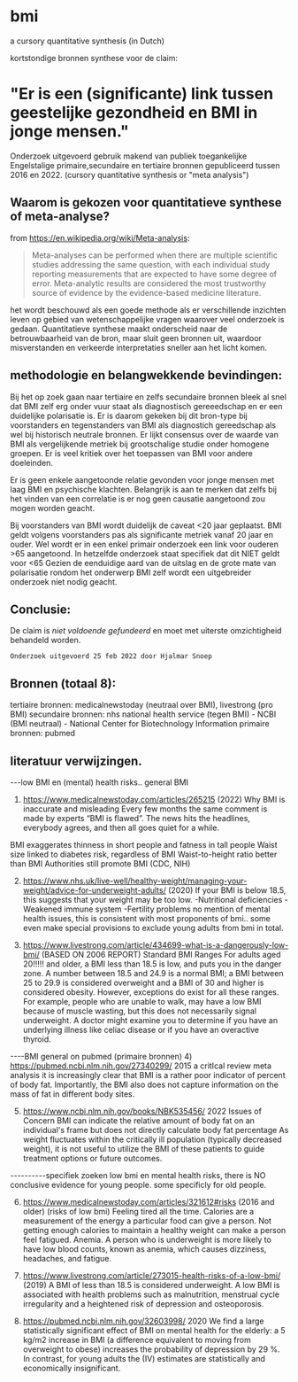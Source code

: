 # bmi
a cursory quantitative synthesis (in Dutch)

kortstondige bronnen synthese voor de claim:

# "Er is een (significante) link tussen geestelijke gezondheid en BMI in jonge mensen."

Onderzoek uitgevoerd gebruik makend van publiek toegankelijke 
Engelstalige primaire,secundaire en tertiaire bronnen gepubliceerd tussen 2016 en 2022.
(cursory quantitative synthesis or "meta analysis")

## Waarom is gekozen voor quantitatieve synthese of meta-analyse?
from https://en.wikipedia.org/wiki/Meta-analysis:
>   Meta-analyses can be performed when there are multiple scientific studies addressing the same question, 
>   with each individual study reporting measurements that are expected to have some degree of error. 
>   Meta-analytic results are considered the most trustworthy source of evidence by the evidence-based medicine literature.

het wordt beschouwd als een goede methode als er verschillende inzichten leven op gebied van wetenschappelijke vragen waarover
veel onderzoek is gedaan. Quantitatieve synthese maakt onderscheid naar de betrouwbaarheid van de bron, maar
sluit geen bronnen uit, waardoor misverstanden en verkeerde interpretaties sneller aan het licht komen.

## methodologie en belangwekkende bevindingen:
Bij het op zoek gaan naar tertiaire en zelfs secundaire bronnen bleek al snel dat
BMI zelf erg onder vuur staat als diagnostisch gereeedschap en er een duidelijke polarisatie is.
Er is daarom gekeken bij dit bron-type bij voorstanders en tegenstanders van BMI als diagnostich gereedschap als wel bij historisch neutrale bronnen.
Er lijkt consensus over de waarde van BMI als vergelijkende metriek bij grootschalige studie onder homogene groepen.
Er is veel kritiek over het toepassen van BMI voor andere doeleinden.

Er is geen enkele aangetoonde relatie gevonden voor jonge mensen met laag BMI en psychische klachten.
Belangrijk is aan te merken dat zelfs bij het vinden van een correlatie is er nog geen causatie aangetoond zou mogen worden geacht.

Bij voorstanders van BMI wordt duidelijk de caveat <20 jaar geplaatst. 
BMI geldt volgens voorstanders pas als significante metriek vanaf 20 jaar en ouder.
Wel wordt er in een enkel primair onderzoek een link voor ouderen >65 aangetoond.
In hetzelfde onderzoek staat specifiek dat dit NIET geldt voor <65
Gezien de eenduidige aard van de uitslag en de grote mate van polarisatie rondom het onderwerp BMI zelf
wordt een uitgebreider onderzoek niet nodig geacht.

## Conclusie:
De claim is *niet voldoende gefundeerd* en moet met uiterste omzichtigheid behandeld worden.


```
Onderzoek uitgevoerd 25 feb 2022 door Hjalmar Snoep
```

## Bronnen (totaal 8):
tertiaire bronnen:  medicalnewstoday (neutraal over BMI), livestrong (pro BMI)
secundaire bronnen: nhs national health service (tegen BMI) - NCBI (BMI neutraal) - National Center for Biotechnology Information
primaire bronnen:   pubmed 



## literatuur verwijzingen.
---low BMI en (mental) health risks.. general BMI


1) https://www.medicalnewstoday.com/articles/265215 (2022)
Why BMI is inaccurate and misleading
Every few months the same comment is made by experts “BMI is flawed”. The news hits the headlines, everybody agrees, and then all goes quiet for a while.

BMI exaggerates thinness in short people and fatness in tall people
Waist size linked to diabetes risk, regardless of BMI
Waist-to-height ratio better than BMI
Authorities still promote BMI (CDC, NIH)

2) https://www.nhs.uk/live-well/healthy-weight/managing-your-weight/advice-for-underweight-adults/ (2020)
If your BMI is below 18.5, this suggests that your weight may be too low.
-Nutritional deficiencies
-Weakened immune system
-Fertility problems
no mention of mental health issues, this is consistent with most proponents of bmi..
some even make special provisions to exclude young adults from bmi in total.

3) https://www.livestrong.com/article/434699-what-is-a-dangerously-low-bmi/ (BASED ON 2006 REPORT)
Standard BMI Ranges
For adults aged 20!!!!! and older, a BMI less than 18.5 is low, and puts you in the danger zone. A number between 18.5 and 24.9 is a normal BMI; a BMI between 25 to 29.9 is considered overweight and a BMI of 30 and higher is considered obesity. However, exceptions do exist for all these ranges. For example, people who are unable to walk, may have a low BMI because of muscle wasting, but this does not necessarily signal underweight.
 A doctor might examine you to determine if you have an underlying illness like celiac disease or if you have an overactive thyroid.

----BMI general on pubmed (primaire bronnen)
4) https://pubmed.ncbi.nlm.nih.gov/27340299/ 2015
 a critIcal review meta analysis
 it is increasingly clear that BMI is a rather poor indicator of percent of body fat.
 Importantly, the BMI also does not capture information on the mass of fat in different body sites.

5) https://www.ncbi.nlm.nih.gov/books/NBK535456/ 2022
Issues of Concern
BMI can indicate the relative amount of body fat on an individual's frame but does not directly calculate body fat percentage
As weight fluctuates within the critically ill population (typically decreased weight), it is not useful to utilize the BMI of these patients to guide treatment options or future outcomes.



----------specifiek zoeken low bmi en mental health risks, 
there is NO conclusive evidence for young people. some specificly for old people.

6) https://www.medicalnewstoday.com/articles/321612#risks (2016 and older)
(risks of low bmi) Feeling tired all the time. Calories are a measurement of the energy a particular food can give a person. Not getting enough calories to maintain a healthy weight can make a person feel fatigued.
Anemia. A person who is underweight is more likely to have low blood counts, known as anemia, which causes dizziness, headaches, and fatigue.

7) https://www.livestrong.com/article/273015-health-risks-of-a-low-bmi/ (2019)
A BMI of less than 18.5 is considered underweight. A low BMI is associated with health problems such as malnutrition, menstrual cycle irregularity and a heightened risk of depression and osteoporosis.

8) https://pubmed.ncbi.nlm.nih.gov/32603998/ 2020
We find a large statistically significant effect of BMI on mental health for the elderly:
a 5 kg/m2 increase in BMI (a difference equivalent to moving from overweight to obese)
increases the probability of depression by 29 %. In contrast,
for young adults the (IV) estimates are statistically and economically insignificant.
